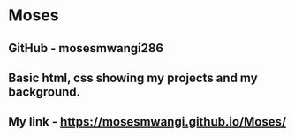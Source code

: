 # Moses
## GitHub - mosesmwangi286
## Basic html, css showing my projects and my background.
## My link - https://mosesmwangi.github.io/Moses/
